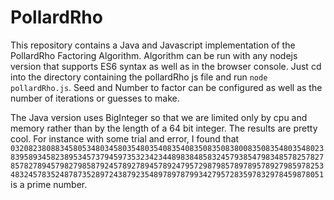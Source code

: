 # PollardRho
This repository contains a Java and Javascript implementation of the PollardRho Factoring Algorithm. Algorithm can be run with any nodejs version that supports ES6 syntax as well as in the browser console. Just cd into the directory containing the pollardRho js file and run `node pollardRho.js`. Seed and Number to factor can be configured as well as the number of iterations or guesses to make.

The Java version uses BigInteger so that we are limited only by cpu and memory rather than by the length of a 64 bit integer. The results are pretty cool. For instance with some trial and error, I found that  `0320823808834580534803458035480354083540835083508380083508354803548023839589345823895345737945973532342344898384858324579385479834857825782785782789457982798587924578927894578924795729879857897895789279859782534832457835248787352897243879235489789787993427957283597832978459878051` is a prime number.
